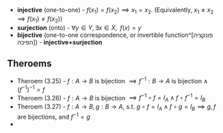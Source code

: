- **injective** (one-to-one) - $f(x_1) = f(x_2) \implies x_1=x_2$. (Equivalently, $x_1 ≠ x_2 \implies f(x_1) ≠ f(x_2)$)
- **surjection** (onto) - $\forall y \in Y, \, \exists x \in X, \;\; f(x)=y$
- **bijective** (one-to-one correspondence, or invertible function^[פונקציה הפיכה]) - **injective+surjection**


## Theroems

- Theroem (3.25) - $f:A\to{B}$ is bijection $\implies f^{-1}:B\to{A}$ is bijection $\land$ $(f^{-1})^{-1}=f$
- Theroem (3.26) -  $f:A\to{B}$ is bijection $\implies f^{-1}\circ{f}=I_A \land f\circ{f^{-1}}=I_B$
- Theroem (3.27) -  $f:A\to{B}, g:B\to{A}$, s.t. $g\circ{f}=I_A\land{f\circ{g}=I_B}\implies{g, f}$ are bijections, and $f^{-1}=g$
- 